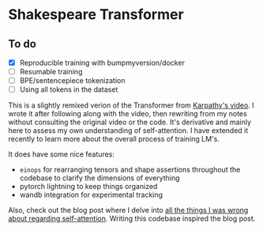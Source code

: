 # Shakespeare Transformer

## To do

- [x] Reproducible training with bumpmyversion/docker
- [ ] Resumable training
- [ ] BPE/sentencepiece tokenization
- [ ] Using all tokens in the dataset

This is a slightly remixed verion of the Transformer from [Karpathy's video](https://www.youtube.com/watch?v=kCc8FmEb1nY). I wrote it after following along with the video, then rewriting from my notes without consulting the original video or the code. It's derivative and mainly here to assess my own understanding of self-attention. I have extended it recently to learn more about the overall process of training LM's.

It does have some nice features:

- `einops` for rearranging tensors and shape assertions throughout the codebase to clarify the dimensions of everything
- pytorch lightning to keep things organized
- wandb integration for experimental tracking

Also, check out the blog post where I delve into [all the things I was wrong about regarding self-attention](https://www.jeremyafisher.com/posts/notes-on-self-attention/). Writing this codebase inspired the blog post.
